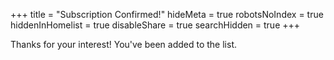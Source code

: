 +++
title = "Subscription Confirmed!"
hideMeta = true
robotsNoIndex = true
hiddenInHomelist = true
disableShare = true
searchHidden = true
+++

Thanks for your interest!
You've been added to the list.
